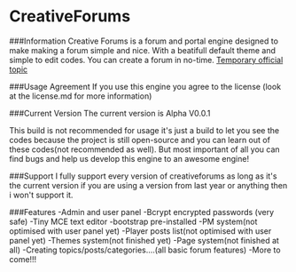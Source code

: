 CreativeForums
==============

###Information
Creative Forums is a forum and portal engine designed to make making a forum simple and nice. With a beatifull default theme and simple to edit codes. You can create a forum in no-time.
[Temporary official topic](http://www.eclipseorigins.com/community/index.php?/topic/133172-creative-forums-forum-and-portal-engine/)

###Usage Agreement
If you use this engine you agree to the license (look at the license.md for more information)

###Current Version
The current version is Alpha V0.0.1

This build is not recommended for usage it's just a build to let you see the codes because the project is still open-source and you can learn out of these codes(not recommended as well). But most important of all you can find bugs and help us develop this engine to an awesome engine!

###Support
I fully support every version of creativeforums as long as it's the current version if you are using a version from last year or anything then i won't support it.

###Features
-Admin and user panel
-Bcrypt encrypted passwords (very safe)
-Tiny MCE text editor
-bootstrap pre-installed
-PM system(not optimised with user panel yet)
-Player posts list(not optimised with user panel yet)
-Themes system(not finished yet)
-Page system(not finished at all)
-Creating topics/posts/categories....(all basic forum features)
-More to come!!!
